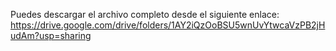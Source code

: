 Puedes descargar el archivo completo desde el siguiente enlace:
https://drive.google.com/drive/folders/1AY2iQzOoBSU5wnUvYtwcaVzPB2jHudAm?usp=sharing
